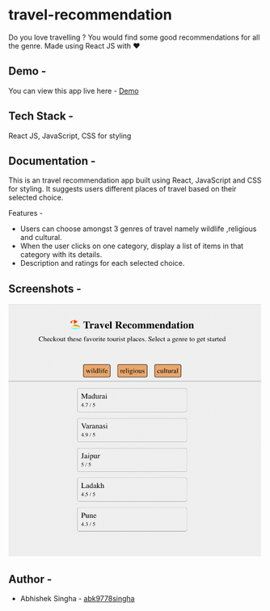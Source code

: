 # travel-recommendation 

Do you love travelling ? You would find some good recommendations for all the genre. Made using React JS with ❤️

## Demo -

You can view this app live here - [Demo](https://)

## Tech Stack -

React JS, JavaScript, CSS for styling


## Documentation -

This is an travel recommendation app built using React, JavaScript and CSS for styling. It suggests users different places of travel based on their selected choice.

 Features -
- Users can choose amongst 3 genres of travel namely wildlife ,religious and cultural.
- When the user clicks on one category, display a list of items in that category with its details.
- Description and ratings for each selected choice.



## Screenshots -

<img src="/img/travelrecommend.png" width="500" height="500"/>


## Author -

- Abhishek Singha - [abk9778singha](https://github.com/abk9778singha)

